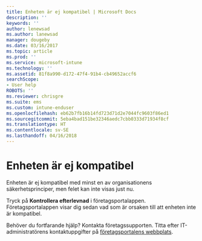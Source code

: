 ```yaml
---
title: Enheten är ej kompatibel | Microsoft Docs
description: ''
keywords: ''
author: lenewsad
ms.author: lanewsad
manager: dougeby
ms.date: 03/16/2017
ms.topic: article
ms.prod: ''
ms.service: microsoft-intune
ms.technology: ''
ms.assetid: 81f8a990-d172-47f4-91b4-cb49652accf6
searchScope:
- User help
ROBOTS: ''
ms.reviewer: chrisgre
ms.suite: ems
ms.custom: intune-enduser
ms.openlocfilehash: eb62b7fb16b14fd723d71d2e7044fc9603f86ed1
ms.sourcegitcommit: 5eba4bad151be32346aedc7cbb0333d71934f8cf
ms.translationtype: HT
ms.contentlocale: sv-SE
ms.lasthandoff: 04/16/2018
---
```

# <a name="your-device-is-noncompliant"></a>Enheten är ej kompatibel

Enheten är ej kompatibel med minst en av organisationens säkerhetsprinciper, men felet kan inte visas just nu.  

Tryck på **Kontrollera efterlevnad** i företagsportalappen. Företagsportalappen visar dig sedan vad som är orsaken till att enheten inte är kompatibel.

Behöver du fortfarande hjälp? Kontakta företagssupporten. Titta efter IT-administratörens kontaktuppgifter på [företagsportalens webbplats](https://portal.manage.microsoft.com#HelpDeskDialog).
